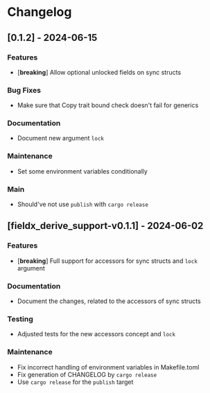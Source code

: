 # Changelog

## [0.1.2] - 2024-06-15

### Features

- [**breaking**] Allow optional unlocked fields on sync structs

### Bug Fixes

- Make sure that Copy trait bound check doesn't fail for generics

### Documentation

- Document new argument `lock`

### Maintenance

- Set some environment variables conditionally

### Main

- Should've not use `publish` with `cargo release`

## [fieldx_derive_support-v0.1.1] - 2024-06-02

### Features

- [**breaking**] Full support for accessors for sync structs and `lock` argument

### Documentation

- Document the changes, related to the accessors of sync structs

### Testing

- Adjusted tests for the new accessors concept and `lock`

### Maintenance

- Fix incorrect handling of environment variables in Makefile.toml
- Fix generation of CHANGELOG by `cargo release`
- Use `cargo release` for the `publish` target

<!-- generated by git-cliff -->
